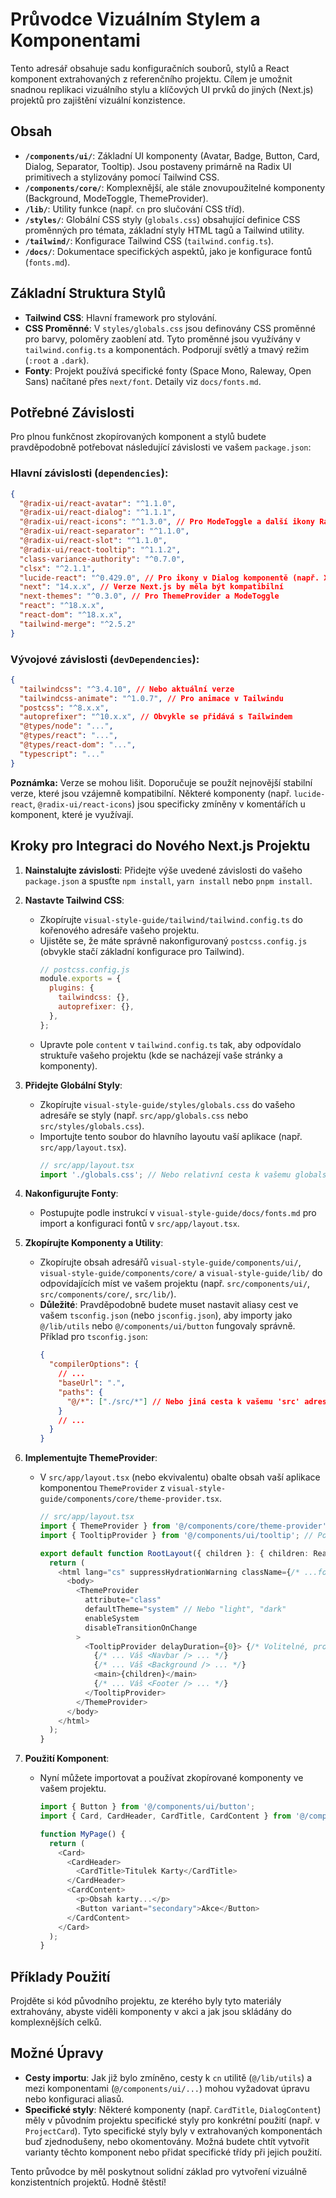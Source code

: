 # Průvodce Vizuálním Stylem a Komponentami

Tento adresář obsahuje sadu konfiguračních souborů, stylů a React komponent extrahovaných z referenčního projektu. Cílem je umožnit snadnou replikaci vizuálního stylu a klíčových UI prvků do jiných (Next.js) projektů pro zajištění vizuální konzistence.

## Obsah

-   **`/components/ui/`**: Základní UI komponenty (Avatar, Badge, Button, Card, Dialog, Separator, Tooltip). Jsou postaveny primárně na Radix UI primitivech a stylizovány pomocí Tailwind CSS.
-   **`/components/core/`**: Komplexnější, ale stále znovupoužitelné komponenty (Background, ModeToggle, ThemeProvider).
-   **`/lib/`**: Utility funkce (např. `cn` pro slučování CSS tříd).
-   **`/styles/`**: Globální CSS styly (`globals.css`) obsahující definice CSS proměnných pro témata, základní styly HTML tagů a Tailwind utility.
-   **`/tailwind/`**: Konfigurace Tailwind CSS (`tailwind.config.ts`).
-   **`/docs/`**: Dokumentace specifických aspektů, jako je konfigurace fontů (`fonts.md`).

## Základní Struktura Stylů

-   **Tailwind CSS**: Hlavní framework pro stylování.
-   **CSS Proměnné**: V `styles/globals.css` jsou definovány CSS proměnné pro barvy, poloměry zaoblení atd. Tyto proměnné jsou využívány v `tailwind.config.ts` a komponentách. Podporují světlý a tmavý režim (`:root` a `.dark`).
-   **Fonty**: Projekt používá specifické fonty (Space Mono, Raleway, Open Sans) načítané přes `next/font`. Detaily viz `docs/fonts.md`.

## Potřebné Závislosti

Pro plnou funkčnost zkopírovaných komponent a stylů budete pravděpodobně potřebovat následující závislosti ve vašem `package.json`:

### Hlavní závislosti (`dependencies`):

```json
{
  "@radix-ui/react-avatar": "^1.1.0",
  "@radix-ui/react-dialog": "^1.1.1",
  "@radix-ui/react-icons": "^1.3.0", // Pro ModeToggle a další ikony Radix
  "@radix-ui/react-separator": "^1.1.0",
  "@radix-ui/react-slot": "^1.1.0",
  "@radix-ui/react-tooltip": "^1.1.2",
  "class-variance-authority": "^0.7.0",
  "clsx": "^2.1.1",
  "lucide-react": "^0.429.0", // Pro ikony v Dialog komponentě (např. X) a jinde
  "next": "14.x.x", // Verze Next.js by měla být kompatibilní
  "next-themes": "^0.3.0", // Pro ThemeProvider a ModeToggle
  "react": "^18.x.x",
  "react-dom": "^18.x.x",
  "tailwind-merge": "^2.5.2"
}
```

### Vývojové závislosti (`devDependencies`):

```json
{
  "tailwindcss": "^3.4.10", // Nebo aktuální verze
  "tailwindcss-animate": "^1.0.7", // Pro animace v Tailwindu
  "postcss": "^8.x.x",
  "autoprefixer": "^10.x.x", // Obvykle se přidává s Tailwindem
  "@types/node": "...",
  "@types/react": "...",
  "@types/react-dom": "...",
  "typescript": "..."
}
```

**Poznámka:** Verze se mohou lišit. Doporučuje se použít nejnovější stabilní verze, které jsou vzájemně kompatibilní. Některé komponenty (např. `lucide-react`, `@radix-ui/react-icons`) jsou specificky zmíněny v komentářích u komponent, které je využívají.

## Kroky pro Integraci do Nového Next.js Projektu

1.  **Nainstalujte závislosti**: Přidejte výše uvedené závislosti do vašeho `package.json` a spusťte `npm install`, `yarn install` nebo `pnpm install`.

2.  **Nastavte Tailwind CSS**:
    *   Zkopírujte `visual-style-guide/tailwind/tailwind.config.ts` do kořenového adresáře vašeho projektu.
    *   Ujistěte se, že máte správně nakonfigurovaný `postcss.config.js` (obvykle stačí základní konfigurace pro Tailwind).
        ```javascript
        // postcss.config.js
        module.exports = {
          plugins: {
            tailwindcss: {},
            autoprefixer: {},
          },
        };
        ```
    *   Upravte pole `content` v `tailwind.config.ts` tak, aby odpovídalo struktuře vašeho projektu (kde se nacházejí vaše stránky a komponenty).

3.  **Přidejte Globální Styly**:
    *   Zkopírujte `visual-style-guide/styles/globals.css` do vašeho adresáře se styly (např. `src/app/globals.css` nebo `src/styles/globals.css`).
    *   Importujte tento soubor do hlavního layoutu vaší aplikace (např. `src/app/layout.tsx`).
        ```typescript
        // src/app/layout.tsx
        import './globals.css'; // Nebo relativní cesta k vašemu globals.css
        ```

4.  **Nakonfigurujte Fonty**:
    *   Postupujte podle instrukcí v `visual-style-guide/docs/fonts.md` pro import a konfiguraci fontů v `src/app/layout.tsx`.

5.  **Zkopírujte Komponenty a Utility**:
    *   Zkopírujte obsah adresářů `visual-style-guide/components/ui/`, `visual-style-guide/components/core/` a `visual-style-guide/lib/` do odpovídajících míst ve vašem projektu (např. `src/components/ui/`, `src/components/core/`, `src/lib/`).
    *   **Důležité**: Pravděpodobně budete muset nastavit aliasy cest ve vašem `tsconfig.json` (nebo `jsconfig.json`), aby importy jako `@/lib/utils` nebo `@/components/ui/button` fungovaly správně. Příklad pro `tsconfig.json`:
        ```json
        {
          "compilerOptions": {
            // ...
            "baseUrl": ".",
            "paths": {
              "@/*": ["./src/*"] // Nebo jiná cesta k vašemu 'src' adresáři
            }
            // ...
          }
        }
        ```

6.  **Implementujte ThemeProvider**:
    *   V `src/app/layout.tsx` (nebo ekvivalentu) obalte obsah vaší aplikace komponentou `ThemeProvider` z `visual-style-guide/components/core/theme-provider.tsx`.
        ```typescript
        // src/app/layout.tsx
        import { ThemeProvider } from '@/components/core/theme-provider'; // Upravte cestu
        import { TooltipProvider } from '@/components/ui/tooltip'; // Pokud používáte tooltipy

        export default function RootLayout({ children }: { children: React.ReactNode }) {
          return (
            <html lang="cs" suppressHydrationWarning className={/* ...font variables... */}>
              <body>
                <ThemeProvider
                  attribute="class"
                  defaultTheme="system" // Nebo "light", "dark"
                  enableSystem
                  disableTransitionOnChange
                >
                  <TooltipProvider delayDuration={0}> {/* Volitelné, pro tooltipy */}
                    {/* ... Váš <Navbar /> ... */}
                    {/* ... Váš <Background /> ... */}
                    <main>{children}</main>
                    {/* ... Váš <Footer /> ... */}
                  </TooltipProvider>
                </ThemeProvider>
              </body>
            </html>
          );
        }
        ```

7.  **Použití Komponent**:
    *   Nyní můžete importovat a používat zkopírované komponenty ve vašem projektu.
        ```typescript
        import { Button } from '@/components/ui/button';
        import { Card, CardHeader, CardTitle, CardContent } from '@/components/ui/card';

        function MyPage() {
          return (
            <Card>
              <CardHeader>
                <CardTitle>Titulek Karty</CardTitle>
              </CardHeader>
              <CardContent>
                <p>Obsah karty...</p>
                <Button variant="secondary">Akce</Button>
              </CardContent>
            </Card>
          );
        }
        ```

## Příklady Použití

Projděte si kód původního projektu, ze kterého byly tyto materiály extrahovány, abyste viděli komponenty v akci a jak jsou skládány do komplexnějších celků.

## Možné Úpravy

-   **Cesty importu**: Jak již bylo zmíněno, cesty k `cn` utilitě (`@/lib/utils`) a mezi komponentami (`@/components/ui/...`) mohou vyžadovat úpravu nebo konfiguraci aliasů.
-   **Specifické styly**: Některé komponenty (např. `CardTitle`, `DialogContent`) měly v původním projektu specifické styly pro konkrétní použití (např. v `ProjectCard`). Tyto specifické styly byly v extrahovaných komponentách buď zjednodušeny, nebo okomentovány. Možná budete chtít vytvořit varianty těchto komponent nebo přidat specifické třídy při jejich použití.

Tento průvodce by měl poskytnout solidní základ pro vytvoření vizuálně konzistentních projektů. Hodně štěstí!
